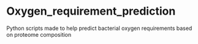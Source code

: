 Oxygen_requirement_prediction
=============================

Python scripts made to help predict bacterial oxygen requirements based on proteome composition
